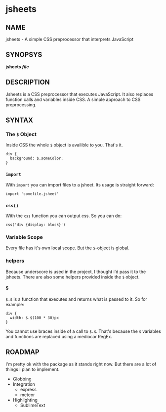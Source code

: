 # jsheets
## NAME
jsheets - A simple CSS preprocessor that interprets JavaScript

## SYNOPSYS
**jsheets _file_**

## DESCRIPTION
Jsheets is a CSS preprocessor that executes JavaScript. It also replaces function calls and variables inside CSS. A simple approach to CSS preprocessing.

## SYNTAX

### The `$` Object
Inside CSS the whole `$` object is availible to you. That's it.

```
div {
  background: $.someColor;
}
```

### `import`
With `import` you can import files to a jsheet. Its usage is straight forward:

```
import 'somefile.jsheet'
```

### `css()`
With the `css` function you can output css. So you can do:

```
css('div {display: block}')
```

### Variable Scope
Every file has it's own local scope. But the `$`-object is global.

### helpers
Because underscore is used in the project, I thought i'd pass it to the jsheets. There are also some helpers provided inside the `$` object.

#### $
`$.$` is a function that executes and returns what is passed to it. So for example:

```
div {
  width: $.$(100 * 30)px
}
```

You cannot use braces inside of a call to `$.$`. That's because the `$` variables and functions are replaced using a mediocar RegEx.

## ROADMAP
I'm pretty ok with the package as it stands right now. But there are a lot of things I plan to implement.

* Globbing
* Integration
  * express
  * meteor
* Highlighting
  * SublimeText